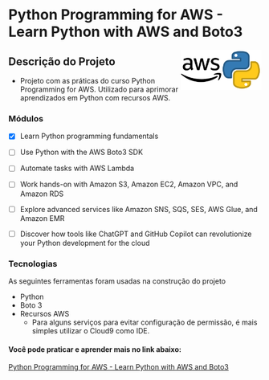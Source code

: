 <h1 > Python Programming for AWS - Learn Python with AWS and Boto3 </h1>

<img width="80" height="80" alt="Python Icon"
     src="/assets/4518857_python_icon.png" align="right">

<img width="80" height="80" alt="AWS Icon"
     src="/assets/8546827_aws_icon.png" align="right">

## Descrição do Projeto

- Projeto com as práticas do curso Python Programming for AWS. Utilizado para aprimorar aprendizados em Python com recursos AWS.


### Módulos
- [x] Learn Python programming fundamentals

- [ ] Use Python with the AWS Boto3 SDK

- [ ] Automate tasks with AWS Lambda

- [ ] Work hands-on with Amazon S3, Amazon EC2, Amazon VPC, and Amazon RDS

- [ ] Explore advanced services like Amazon SNS, SQS, SES, AWS Glue, and Amazon EMR

- [ ] Discover how tools like ChatGPT and GitHub Copilot can revolutionize your Python development for the cloud

### Tecnologias
As seguintes ferramentas foram usadas na construção do projeto

- Python
- Boto 3
- Recursos AWS
  - Para alguns serviços para evitar configuração de permissão, é mais simples utilizar o Cloud9 como IDE.

#### Você pode praticar e aprender mais no link abaixo:
[Python Programming for AWS - Learn Python with AWS and Boto3](https://www.udemy.com/course/python-programming-for-aws-with-boto3/)
